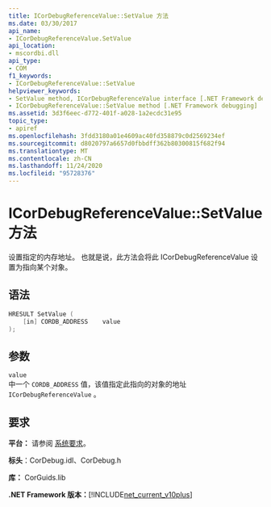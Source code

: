 ```yaml
---
title: ICorDebugReferenceValue::SetValue 方法
ms.date: 03/30/2017
api_name:
- ICorDebugReferenceValue.SetValue
api_location:
- mscordbi.dll
api_type:
- COM
f1_keywords:
- ICorDebugReferenceValue::SetValue
helpviewer_keywords:
- SetValue method, ICorDebugReferenceValue interface [.NET Framework debugging]
- ICorDebugReferenceValue::SetValue method [.NET Framework debugging]
ms.assetid: 3d3f6eec-d772-401f-a028-1a2ecdc31e95
topic_type:
- apiref
ms.openlocfilehash: 3fdd3180a01e4609ac40fd358879c0d2569234ef
ms.sourcegitcommit: d8020797a6657d0fbbdff362b80300815f682f94
ms.translationtype: MT
ms.contentlocale: zh-CN
ms.lasthandoff: 11/24/2020
ms.locfileid: "95728376"
---
```

# <a name="icordebugreferencevaluesetvalue-method"></a>ICorDebugReferenceValue::SetValue 方法

设置指定的内存地址。 也就是说，此方法会将此 ICorDebugReferenceValue 设置为指向某个对象。  
  
## <a name="syntax"></a>语法  
  
```cpp  
HRESULT SetValue (  
    [in] CORDB_ADDRESS    value  
);  
```  
  
## <a name="parameters"></a>参数  

 `value`  
 中一个 `CORDB_ADDRESS` 值，该值指定此指向的对象的地址 `ICorDebugReferenceValue` 。  
  
## <a name="requirements"></a>要求  

 **平台：** 请参阅 [系统要求](../../get-started/system-requirements.md)。  
  
 **标头**：CorDebug.idl、CorDebug.h  
  
 **库：** CorGuids.lib  
  
 **.NET Framework 版本：**[!INCLUDE[net_current_v10plus](../../../../includes/net-current-v10plus-md.md)]
